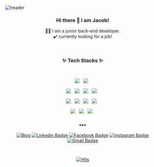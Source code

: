 ![header](https://capsule-render.vercel.app/api?type=wave&color=gradient&height=250&text=&nbsp;Hi&nbsp;there&nbsp;👋&fontSize=90&fontAlignY=35)

<h3 align="center">Hi there 👋 I am Jacob!</h3>

<p align="center">
👨‍💻 I am a junior back-end developer.<br>
✔️ currently looking for a job!
</p>

<br>
<h3 align="center">✨ Tech Stacks ✨ </h3>
<br>
<p align="center">
  <img src="https://img.shields.io/badge/python%20-%2314354C.svg?&style=for-the-badge&logo=python&logoColor=white"/>&nbsp;&nbsp;
  <img src="https://img.shields.io/badge/Django-092E20?style=for-the-badge&logo=Django&logoColor=white"/>&nbsp;&nbsp;
</p>

<p align="center">
  <img src ="https://img.shields.io/badge/MySQL-4479A!?&style=flat-square&logo=mysql&logoColor=white"/>&nbsp;&nbsp;
  <img src ="https://img.shields.io/badge/postgres-%23316192.svg?&style=flat-square&logo=postgresql&logoColor=white"/>&nbsp;&nbsp;
  <img src ="https://img.shields.io/badge/Git-F05032?&style=flat-square&logo=git&logoColor=white"/>&nbsp;&nbsp;
  <img src ="https://img.shields.io/badge/GitHub-181717?&style=flat-square&logo=github&logoColor=white"/>&nbsp;&nbsp;  
</p>
<p align="center">
  <img src="https://img.shields.io/badge/AWS%20-%23FF9900.svg?&style=flat-square&logo=amazon-aws&logoColor=white"/>&nbsp;&nbsp;
  <img src="https://img.shields.io/badge/docker%20-%230db7ed.svg?&style=flat-square&logo=docker&logoColor=white"/>&nbsp;&nbsp;
  <img src="https://img.shields.io/badge/nginx%20-%23009639.svg?&style=flat-square&logo=nginx&logoColor=white"/>&nbsp;&nbsp;
  <img src="https://img.shields.io/badge/travisci%20-%232B2F33.svg?&style=flat-square&logo=travis&logoColor=white>"/>&nbsp;&nbsp;
</p>
<p align="center">
  <img src="https://img.shields.io/badge/Notion-000000?&style=flat-square&logo=notion&logoColor=white"/>&nbsp;&nbsp;
  <img src="https://img.shields.io/badge/Trello-0079BF?&style=flat-square&logo=trello&logoColor=white"/>&nbsp;&nbsp;
  <img src="https://img.shields.io/badge/Slack-4A154B?&style=flat-square&logo=slack&logoColor=white"/>&nbsp;&nbsp;
<br>
</p>


<h3 align="center">•••</h3>
<div align=center>

[![Blog](http://img.shields.io/badge/Blog-ff57722?style=flat-square&logo=blogger&logoColor=white&link=https://velog.io/@jacoblee19)](https://velog.io/@jacoblee19) 
[![Linkedin Badge](https://img.shields.io/badge/-LinkedIn-blue?style=flat-square&logo=Linkedin&logoColor=white&link=https://www.linkedin.com/in/jacob-juhyung-lee-296a631b2/)](https://www.linkedin.com/in/jacob-juhyung-lee-296a631b2/) 
[![Facebook Badge](https://img.shields.io/badge/-Facebook-1877f2?style=flat-square&logo=facebook&logoColor=white&link=https://www.facebook.com/juhyung.lee.3914)](https://www.facebook.com/juhyung.lee.3914) 
[![Instagram Badge](https://img.shields.io/badge/-Instagram-dd2a7b?style=flat-square&logo=instagram&logoColor=white&link=https://www.instagram.com/jacob.lee19/)](https://www.instagram.com/jacob.lee19/) 
[![Gmail Badge](https://img.shields.io/badge/-Gmail-d14836?style=flat-square&logo=Gmail&logoColor=white&link=mailto:jacob.juhyung.lee@gmail.com)](mailto:jacob.juhyung.lee@gmail.com)
</div>

<br>

<div align=center>
  
[![Hits](https://hits.seeyoufarm.com/api/count/incr/badge.svg?url=https%3A%2F%2Fgithub.com%2Fjacobjlee&count_bg=%2379C83D&title_bg=%23555555&icon=&icon_color=%23E7E7E7&title=hits&edge_flat=false)](https://hits.seeyoufarm.com)

</div>

